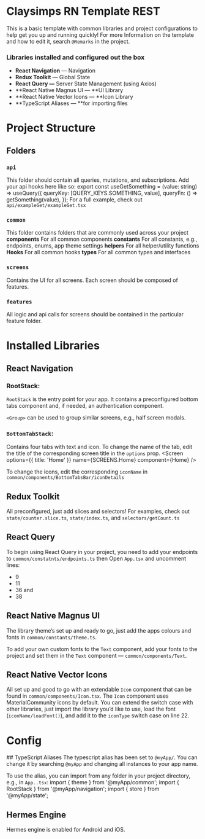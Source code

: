 # Claysimps RN Template REST
This is a basic template with common libraries and project configurations to help get you up and running quickly! For more Information on the template and how to edit it, search `@Remarks` in the project.

### Libraries installed and configured out the box
* **React Navigation** — Navigation
* **Redux Toolkit** — Global State
*  **React Query —** Server State Management (using Axios)
*  **React Native Magnus UI — **UI Library
*  **React Native Vector Icons — **Icon Library
* **TypeScript Aliases — **for importing files

# Project Structure 
## Folders
### `api`
This folder should contain all queries, mutations, and subscriptions. 
Add your api hooks here like so:
export const useGetSomething = (value: string) =>
  useQuery<Something>({
    queryKey: [QUERY_KEYS.SOMETHING, value],
    queryFn: () => getSomething(value),
  });
For a full example, check out `api/exampleGet/exampleGet.tsx`

### `common`
This folder contains folders that are commonly used across your project
**components**
For all common components
**constants**
For all constants, e.g., endpoints, enums, app theme settings
**helpers**
For all helper/utility functions
**Hooks**
For all common hooks
**types**
For all common types and interfaces

### `screens`
Contains the UI for all screens. Each screen should be composed of features.

### `features`
All logic and api calls for screens should be contained in the particular feature folder. 

# Installed Libraries
## React Navigation
### RootStack:
`RootStack` is the entry point for your app. It contains a preconfigured bottom tabs component and, if needed, an authentication component. 

`<Group>` can be used to group similar screens, e.g., half screen modals.

### `BottomTabStack`:
Contains four tabs with text and icon. To change the name of the tab, edit the title of the corresponding screen title in the `options` prop.
<Screen options={{ title: 'Home' }} name={SCREENS.Home} component={Home} />

To change the icons, edit the corresponding `iconName` in `common/components/BottomTabsBar/iconDetails`

## Redux Toolkit
All preconfigured, just add slices and selectors! For examples, check out `state/counter.slice.ts`, `state/index.ts`, and `selectors/getCount.ts` 

## React Query
To begin using React Query in your project, you need to add your endpoints to `common/constatnts/endpoints.ts` then Open `App.tsx` and uncomment lines:
* 9
* 11
* 36 and
* 38
## React Native Magnus UI
The library theme’s set up and ready to go, just add the apps colours and fonts in `common/constants/theme.ts`.

To add your own custom fonts to the `Text` component, add your fonts to the project and set them in the `Text` component — `common/components/Text`.

## React Native Vector Icons
All set up and good to go with an extendable `Icon` component that can be found in `common/components/Icon.tsx`. The `Icon` component uses MaterialCommunity icons by default. You can extend the switch case with other libraries, just import the library you’d like to use, load the font (`iconName/loadFont()`), and add it to the `iconType` switch case on line 22.

# Config
## TypeScript Aliases
The typescript alias has been set to `@myApp/`. You can change it by searching `@myApp` and changing all instances to your app name. 

To use the alias, you can import from any folder in your project directory, e.g., in `App..tsx`:
import { theme } from '@myApp/common';
import { RootStack } from '@myApp/navigation';
import { store } from '@myApp/state';

## Hermes Engine
Hermes engine is enabled for Android and iOS.

